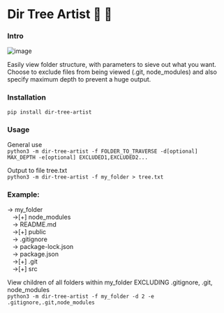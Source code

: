 # Dir Tree Artist 🎨 🌲

### Intro
![image](https://user-images.githubusercontent.com/59089164/148357706-40ed3cad-7564-44da-a520-39c8cbd77409.png)

Easily view folder structure, with parameters to sieve out what you want. Choose to exclude files from being viewed (.git, node_modules) and also specify maximum depth to prevent a huge output.

### Installation
```pip install dir-tree-artist```

### Usage
General use  
```python3 -m dir-tree-artist -f FOLDER_TO_TRAVERSE -d[optional] MAX_DEPTH -e[optional] EXCLUDED1,EXCLUDED2...```

Output to file tree.txt  
```python3 -m dir-tree-artist -f my_folder > tree.txt```

### Example:
-> my_folder  
&nbsp;&nbsp;&nbsp;->[+] node_modules  
&nbsp;&nbsp;&nbsp;-> README.md  
&nbsp;&nbsp;&nbsp;->[+] public  
&nbsp;&nbsp;&nbsp;-> .gitignore  
&nbsp;&nbsp;&nbsp;-> package-lock.json  
&nbsp;&nbsp;&nbsp;-> package.json  
&nbsp;&nbsp;&nbsp;->[+] .git  
&nbsp;&nbsp;&nbsp;->[+] src   

View children of all folders within my_folder EXCLUDING .gitignore, .git, node_modules   
```python3 -m dir-tree-artist -f my_folder -d 2 -e .gitignore,.git,node_modules```
